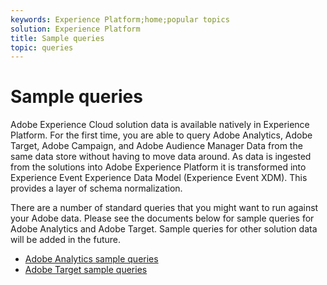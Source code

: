 ```yaml
---
keywords: Experience Platform;home;popular topics
solution: Experience Platform
title: Sample queries
topic: queries
---
```


# Sample queries

Adobe Experience Cloud solution data is available natively in Experience Platform. For the first time, you are able to query Adobe Analytics, Adobe Target, Adobe Campaign, and Adobe Audience Manager Data from the same data store without having to move data around. As data is ingested from the solutions into Adobe Experience Platform it is transformed into Experience Event Experience Data Model (Experience Event XDM). This provides a layer of schema normalization. 

There are a number of standard queries that you might want to run against your Adobe data. Please see the documents below for sample queries for Adobe Analytics and Adobe Target. Sample queries for other solution data will be added in the future.

- [Adobe Analytics sample queries](adobe-analytics.md)
- [Adobe Target sample queries](adobe-target.md)
